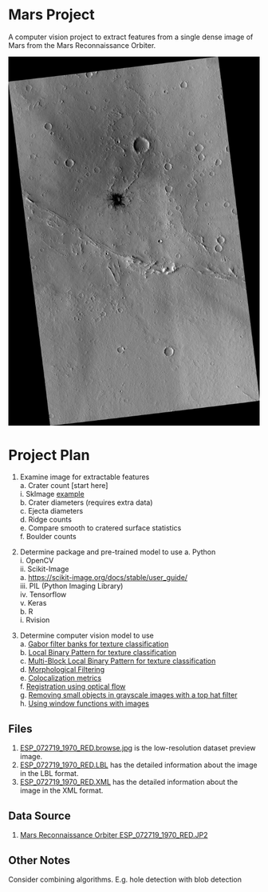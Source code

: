 # Mars Project
A computer vision project to extract features from a single dense image of Mars from the Mars Reconnaissance Orbiter.

![Thumbnail Image](https://github.com/davidmvermillion/VisualExplorations/blob/main/Mars/ESP_072719_1970_RED.browse.jpg)

# Project Plan

1. Examine image for extractable features \
	a. Crater count [start here] \
		i. SkImage [example](https://scikit-image.org/docs/stable/auto_examples/features_detection/plot_holes_and_peaks.html#sphx-glr-auto-examples-features-detection-plot-holes-and-peaks-py) \
	b. Crater diameters (requires extra data) \
	c. Ejecta diameters \
	d. Ridge counts \
	e. Compare smooth to cratered surface statistics \
	f. Boulder counts
2. Determine package and pre-trained model to use
	a. Python \
		i. OpenCV \
		ii. Scikit-Image \
			a. https://scikit-image.org/docs/stable/user_guide/ \
		iii. PIL (Python Imaging Library) \
		iv. Tensorflow \
		v. Keras \
	b. R \
		i. Rvision
		
3. Determine computer vision model to use \
	a. [Gabor filter banks for texture classification](https://scikit-image.org/docs/stable/auto_examples/features_detection/plot_gabor.html#sphx-glr-auto-examples-features-detection-plot-gabor-py) \
	b. [Local Binary Pattern for texture classification](https://scikit-image.org/docs/stable/auto_examples/features_detection/plot_local_binary_pattern.html#sphx-glr-auto-examples-features-detection-plot-local-binary-pattern-py) \
	c. [Multi-Block Local Binary Pattern for texture classification](https://scikit-image.org/docs/stable/auto_examples/features_detection/plot_multiblock_local_binary_pattern.html#sphx-glr-auto-examples-features-detection-plot-multiblock-local-binary-pattern-py) \
	d. [Morphological Filtering](https://scikit-image.org/docs/stable/auto_examples/applications/plot_morphology.html#sphx-glr-auto-examples-applications-plot-morphology-py) \
	e. [Colocalization metrics](https://scikit-image.org/docs/stable/auto_examples/applications/plot_colocalization_metrics.html#sphx-glr-auto-examples-applications-plot-colocalization-metrics-py) \
	f. [Registration using optical flow](https://scikit-image.org/docs/stable/auto_examples/registration/plot_opticalflow.html#sphx-glr-auto-examples-registration-plot-opticalflow-py) \
	g. [Removing small objects in grayscale images with a top hat filter](https://scikit-image.org/docs/stable/auto_examples/filters/plot_tophat.html#sphx-glr-auto-examples-filters-plot-tophat-py) \
	h. [Using window functions with images](https://scikit-image.org/docs/stable/auto_examples/filters/plot_window.html#sphx-glr-auto-examples-filters-plot-window-py)

## Files
1. [ESP_072719_1970_RED.browse.jpg](https://github.com/davidmvermillion/VisualExplorations/blob/main/Mars/ESP_072719_1970_RED.browse.jpg) is the low-resolution dataset preview image.
2. [ESP_072719_1970_RED.LBL](https://github.com/davidmvermillion/VisualExplorations/blob/main/Mars/ESP_072719_1970_RED.LBL) has the detailed information about the image in the LBL format.
3. [ESP_072719_1970_RED.XML](https://github.com/davidmvermillion/VisualExplorations/blob/main/Mars/ESP_072719_1970_RED.XML) has the detailed information about the image in the XML format.

## Data Source
1. [Mars Reconnaissance Orbiter ESP_072719_1970_RED.JP2](https://pds-imaging.jpl.nasa.gov/beta/record?uri=atlas:pds3:mro:mars_reconnaissance_orbiter:/MROHR_0001/data/RDR/ESP/ORB_072700_072799/ESP_072719_1970/ESP_072719_1970_RED.JP2)

## Other Notes
Consider combining algorithms. E.g. hole detection with blob detection